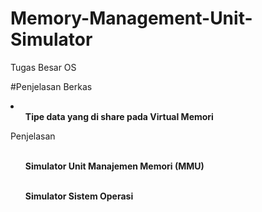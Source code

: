 # Memory-Management-Unit-Simulator
Tugas Besar OS

#Penjelasan Berkas
<li>
  <ul><b>Tipe data yang di share pada Virtual Memori</b></ul>
    <p>
      Penjelasan
    </p>
  <br>
  <ul><b>Simulator Unit Manajemen Memori (MMU)</b></ul><br>
  <ul><b>Simulator Sistem Operasi</b></ul><br>
</li>
